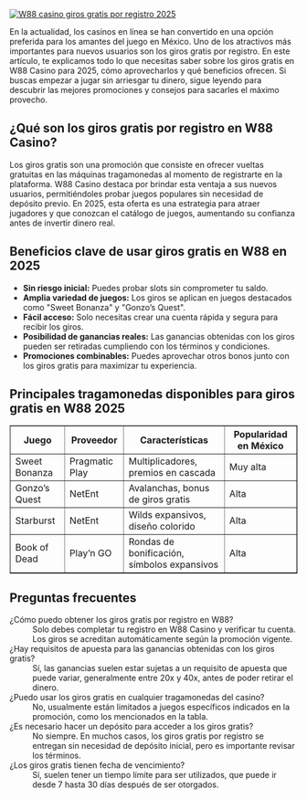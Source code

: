 [![W88 casino giros gratis por registro 2025](https://123-caf.pages.dev/gitsignup.png)](https://vrmoo.ru/Bt82HjjY)

<p>En la actualidad, los casinos en línea se han convertido en una opción preferida para los amantes del juego en México. Uno de los atractivos más importantes para nuevos usuarios son los giros gratis por registro. En este artículo, te explicamos todo lo que necesitas saber sobre los giros gratis en W88 Casino para 2025, cómo aprovecharlos y qué beneficios ofrecen. Si buscas empezar a jugar sin arriesgar tu dinero, sigue leyendo para descubrir las mejores promociones y consejos para sacarles el máximo provecho.</p>  <h2>¿Qué son los giros gratis por registro en W88 Casino?</h2> <p>Los giros gratis son una promoción que consiste en ofrecer vueltas gratuitas en las máquinas tragamonedas al momento de registrarte en la plataforma. W88 Casino destaca por brindar esta ventaja a sus nuevos usuarios, permitiéndoles probar juegos populares sin necesidad de depósito previo. En 2025, esta oferta es una estrategia para atraer jugadores y que conozcan el catálogo de juegos, aumentando su confianza antes de invertir dinero real.</p>  <h2>Beneficios clave de usar giros gratis en W88 en 2025</h2> <ul>   <li><strong>Sin riesgo inicial:</strong> Puedes probar slots sin comprometer tu saldo.</li>   <li><strong>Amplia variedad de juegos:</strong> Los giros se aplican en juegos destacados como "Sweet Bonanza" y "Gonzo’s Quest".</li>   <li><strong>Fácil acceso:</strong> Solo necesitas crear una cuenta rápida y segura para recibir los giros.</li>   <li><strong>Posibilidad de ganancias reales:</strong> Las ganancias obtenidas con los giros pueden ser retiradas cumpliendo con los términos y condiciones.</li>   <li><strong>Promociones combinables:</strong> Puedes aprovechar otros bonos junto con los giros gratis para maximizar tu experiencia.</li> </ul>  <h2>Principales tragamonedas disponibles para giros gratis en W88 2025</h2> <table border="1" cellspacing="0" cellpadding="5">   <thead>     <tr>       <th>Juego</th>       <th>Proveedor</th>       <th>Características</th>       <th>Popularidad en México</th>     </tr>   </thead>   <tbody>     <tr>       <td>Sweet Bonanza</td>       <td>Pragmatic Play</td>       <td>Multiplicadores, premios en cascada</td>       <td>Muy alta</td>     </tr>     <tr>       <td>Gonzo’s Quest</td>       <td>NetEnt</td>       <td>Avalanchas, bonus de giros gratis</td>       <td>Alta</td>     </tr>     <tr>       <td>Starburst</td>       <td>NetEnt</td>       <td>Wilds expansivos, diseño colorido</td>       <td>Alta</td>     </tr>     <tr>       <td>Book of Dead</td>       <td>Play’n GO</td>       <td>Rondas de bonificación, símbolos expansivos</td>       <td>Alta</td>     </tr>   </tbody> </table>  <h2>Preguntas frecuentes</h2> <dl>   <dt>¿Cómo puedo obtener los giros gratis por registro en W88?</dt>   <dd>Solo debes completar tu registro en W88 Casino y verificar tu cuenta. Los giros se acreditan automáticamente según la promoción vigente.</dd>    <dt>¿Hay requisitos de apuesta para las ganancias obtenidas con los giros gratis?</dt>   <dd>Sí, las ganancias suelen estar sujetas a un requisito de apuesta que puede variar, generalmente entre 20x y 40x, antes de poder retirar el dinero.</dd>    <dt>¿Puedo usar los giros gratis en cualquier tragamonedas del casino?</dt>   <dd>No, usualmente están limitados a juegos específicos indicados en la promoción, como los mencionados en la tabla.</dd>    <dt>¿Es necesario hacer un depósito para acceder a los giros gratis?</dt>   <dd>No siempre. En muchos casos, los giros gratis por registro se entregan sin necesidad de depósito inicial, pero es importante revisar los términos.</dd>    <dt>¿Los giros gratis tienen fecha de vencimiento?</dt>   <dd>Sí, suelen tener un tiempo límite para ser utilizados, que puede ir desde 7 hasta 30 días después de ser otorgados.</dd> </dl>